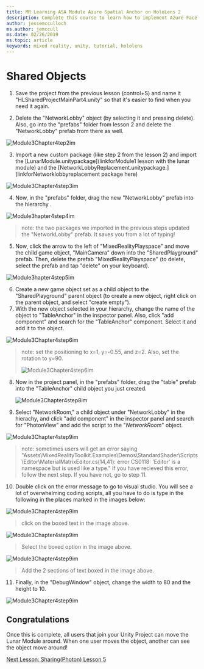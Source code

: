 ```yaml
---
title: MR Learning ASA Module Azure Spatial Anchor on HoloLens 2
description: Complete this course to learn how to implement Azure Face Recognition within a mixed reality application.
author: jessemcculloch
ms.author: jemccull
ms.date: 02/26/2019
ms.topic: article
keywords: mixed reality, unity, tutorial, hololens
---
```


# **Shared Objects** 

1. Save the project from the previous lesson (control+S) and name it "HLSharedProjectMainPart4.unity" so that it's easier to find when you need it again.

2. Delete the "NetworkLobby" object (by selecting it and pressing delete). Also, go into the "prefabs" folder from lesson 2 and delete the "NetworkLobby" prefab from there as well.

![Module3Chapter4tep2im](images/module3chapter4step2im.PNG)

3. Import a new custom package (like step 2 from the lesson 2) and import the [LunarModule.unitypackage](linkforModule1 lesson with the lunar module) and the [NetworkLobbyReplacement.unitypackage.](linkforNetworklobbyreplacement package here)

![Module3Chapter4step3im](images/module3chapter4step3im.PNG)

4. Now, in the "prefabs" folder, drag the new "NetworkLobby" prefab into the hierarchy . 

![Module3hapter4step4im](images/module3chapter4step4im.PNG)

> note: the two packages we imported in the previous steps updated the "NetworkLobby" prefab. It saves you from a lot of typing!

5. Now, click the arrow to the left of "MixedRealityPlayspace" and move the child game object, "MainCamera" down into the "SharedPlayground" prefab. Then, delete the prefab "MixedRealityPlayspace" (to delete, select the prefab and tap "delete" on your keyboard).

![Module3hapter4step5im](images/module3chapter4step5im.PNG)

6. Create a new game object set as a child object to the "SharedPlayground" parent object (to create a new object, right click on the parent object, and select "create  empty").
7. With the new object selected in your hierarchy, change the name of the object to "TableAnchor" in the inspector panel. Also, click "add component" and search for the "TableAnchor" component. Select it and add it to the object.

![Module3Chapter4step6im](images/module3chapter4step7im.PNG)

> note: set the positioning to x=1, y=-0.55, and z=2. Also, set the rotation to y=90. 
>
> ![Module3Chapter4step6im](images/module3chapter4noteim.PNG)

8. Now in the project panel, in the "prefabs" folder, drag the "table" prefab into the "TableAnchor" child object you just created.

   ![Module3Chapter4step8im](images/module3chapter4step8im.PNG)

9. Select "NetworkRoom," a child object under "NetworkLobby" in the hierachy, and click "add component" in the inspector panel and search for "PhotonView" and add the script to the "*NetworkRoom*" object.

![Module3Chapter4step9im](images/module3chapter4step9im.PNG)

> note: sometimes users will get an error saying "Assets\MixedRealityToolkit.Examples\Demos\\StandardShader\\Scripts\\Editor\\MaterialMatrixEditor.cs(14,41): error CS0118: 'Editor' is a namespace but is used like a type." If you have recieved this error, follow the next step. If you have not, go to step 11.

10. Double click on the error message to go to visual studio. You will see a lot of overwhelming coding scripts, all you have to do is type in the following in the places marked in the images below:

![Module3Chapter4step9im](images/module3chapter4step10aim.PNG)

> click on the boxed text in the image above.

![Module3Chapter4step9im](images/module3chapter4step10bim.PNG)

> Select the boxed option in the image above.

![Module3Chapter4step9im](images/module3chapter4step10cim.PNG)

> Add the 2 sections of text boxed in the image above.

11. Finally, in the "DebugWindow" object, change the width to 80 and the height to 10.

![Module3Chapter4step9im](images/module3chapter4step11im.PNG)




## Congratulations

Once this is complete, all users that join your Unity Project can move the Lunar Module around. When one user moves the object, another can see the object move around! 

[Next Lesson: Sharing(Photon) Lesson 5](mrlearning-sharing(photon)-ch5.md)

